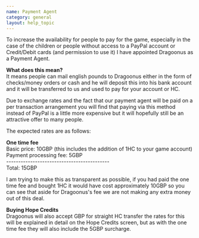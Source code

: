 ```yaml
---
name: Payment Agent
category: general
layout: help_topic
---
```

To increase the availability for people to pay for the game, especially in the case of the children or people without access to a PayPal account or Credit/Debit cards (and permission to use it) I have appointed Dragoonus as a Payment Agent.

**What does this mean?**  
It means people can mail english pounds to Dragoonus either in the form of checks/money orders or cash and he will deposit this into his bank account and it will be transferred to us and used to pay for your account or HC.

Due to exchange rates and the fact that our payment agent will be paid on a per transaction arrangement you will find that paying via this method instead of PayPal is a little more expensive but it will hopefully still be an attractive offer to many people.

The expected rates are as follows:

**One time fee**  
Basic price: 10GBP (this includes the addition of 1HC to your game account)  
Payment processing fee: 5GBP  
\-------------------------------------------  
Total: 15GBP

I am trying to make this as transparent as possible, if you had paid the one time fee and bought 1HC it would have cost approximately 10GBP so you can see that aside for Dragoonus's fee we are not making any extra money out of this deal.

**Buying Hope Credits**  
Dragoonus will also accept GBP for straight HC transfer the rates for this will be explained in detail on the Hope Credits screen, but as with the one time fee they will also include the 5GBP surcharge.